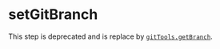 # setGitBranch

This step is deprecated and is replace by
[`gitTools.getBranch`](gitTools.md#string-getbranch).
